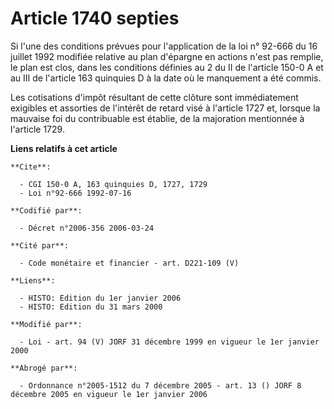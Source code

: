 # Article 1740 septies

Si l'une des conditions prévues pour l'application de la loi n° 92-666 du 16 juillet 1992 modifiée relative au plan d'épargne
en actions n'est pas remplie, le plan est clos, dans les conditions définies au 2 du II de l'article 150-0 A et au III de
l'article 163 quinquies D à la date où le manquement a été commis.

Les cotisations d'impôt résultant de cette clôture sont immédiatement exigibles et assorties de l'intérêt de retard visé à
l'article 1727 et, lorsque la mauvaise foi du contribuable est établie, de la majoration mentionnée à l'article 1729.

**Liens relatifs à cet article**

	**Cite**:

	  - CGI 150-0 A, 163 quinquies D, 1727, 1729
	  - Loi n°92-666 1992-07-16

	**Codifié par**:

	  - Décret n°2006-356 2006-03-24

	**Cité par**:

	  - Code monétaire et financier - art. D221-109 (V)

	**Liens**:

	  - HISTO: Edition du 1er janvier 2006
	  - HISTO: Edition du 31 mars 2000

	**Modifié par**:

	  - Loi - art. 94 (V) JORF 31 décembre 1999 en vigueur le 1er janvier 2000

	**Abrogé par**:

	  - Ordonnance n°2005-1512 du 7 décembre 2005 - art. 13 () JORF 8 décembre 2005 en vigueur le 1er janvier 2006
